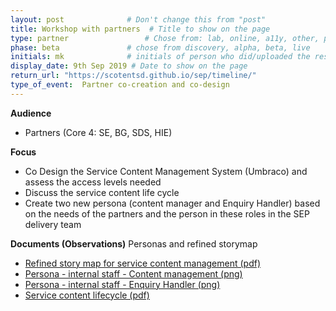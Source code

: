 ```yaml
---
layout: post              # Don't change this from "post"
title: Workshop with partners  # Title to show on the page
type: partner                 # Chose from: lab, online, a11y, other, partner
phase: beta               # chose from discovery, alpha, beta, live
initials: mk              # initials of person who did/uploaded the research
display_date: 9th Sep 2019 # Date to show on the page
return_url: "https://scotentsd.github.io/sep/timeline/"         
type_of_event:  Partner co-creation and co-design
---
```


**Audience**
- Partners (Core 4: SE, BG, SDS, HIE)

**Focus**
- Co Design the Service Content Management System (Umbraco) and assess the access levels needed
- Discuss the service content life cycle
- Create two new persona (content manager and Enquiry Handler) based on the needs of the partners and the person in these roles in the SEP delivery team


**Documents (Observations)**
Personas and refined storymap
- [ Refined story map for service content management (pdf) ](../files/SEP%20Partner%20%20Service%20Content%20Management%20%20CMS%20-%20Storymap%20-%20version%20on%202019-09-10.pdf)
- [ Persona - internal staff - Content management (png) ](../files/persona-Al-content.PNG)
- [ Persona - internal staff - Enquiry Handler (png) ](../files/persona-Jo-enquiry-handling.PNG)
- [ Service content lifecycle (pdf) ](../files/SEP%20-%20Content%20management%20flow%20-%202019-09-10.pdf)

